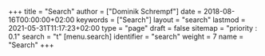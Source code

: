 +++
title = "Search"
author = ["Dominik Schrempf"]
date = 2018-08-16T00:00:00+02:00
keywords = ["Search"]
layout = "search"
lastmod = 2021-05-31T11:17:23+02:00
type = "page"
draft = false
sitemap = "priority : 0.1"
search = "t"
[menu.search]
  identifier = "search"
  weight = 7
  name = "Search"
+++
